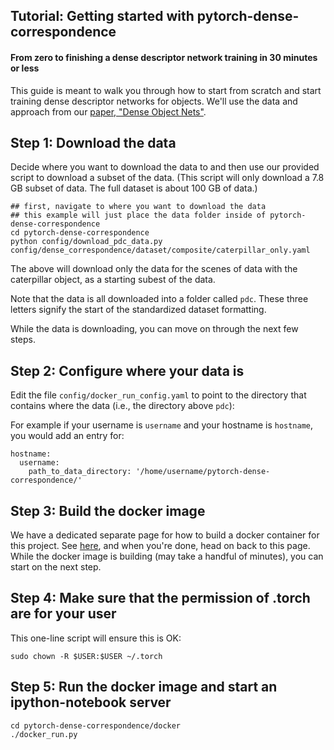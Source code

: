 ## Tutorial: Getting started with pytorch-dense-correspondence

#### From zero to finishing a dense descriptor network training in 30 minutes or less


This guide is meant to walk you through how to start from scratch and start training dense descriptor networks for objects.
We'll use the data and approach from our [paper, "Dense Object Nets"](https://arxiv.org/abs/1806.08756).

## Step 1: Download the data

Decide where you want to download the data to and then use our provided script to 
download a subset of the data.  (This script will only download a 7.8 GB subset of data.  The full dataset is about 100 GB of data.)

```
## first, navigate to where you want to download the data
## this example will just place the data folder inside of pytorch-dense-correspondence
cd pytorch-dense-correspondence
python config/download_pdc_data.py config/dense_correspondence/dataset/composite/caterpillar_only.yaml
```

The above will download only the data for the scenes of data with the caterpillar object, as a starting subest of the data.

Note that the data is all downloaded into a folder called `pdc`.  These three letters signify the start of the standardized dataset formatting.

While the data is downloading, you can move on through the next few steps.

## Step 2: Configure where your data is

Edit the file `config/docker_run_config.yaml` to point to the directory that contains where the data (i.e., the directory above `pdc`):

For example if your username is `username` and your hostname is `hostname`, you would add an entry for:

```
hostname:
  username:
    path_to_data_directory: '/home/username/pytorch-dense-correspondence/'
```

## Step 3: Build the docker image

We have a dedicated separate page for how to build a docker container for this project.  See [here](https://github.com/RobotLocomotion/pytorch-dense-correspondence/blob/master/doc/docker_build_instructions.md),
and when you're done, head on back to this page.  While the docker image is building (may take a handful of minutes), you can start on the next step.

## Step 4: Make sure that the permission of .torch are for your user

This one-line script will ensure this is OK:

```
sudo chown -R $USER:$USER ~/.torch
```

## Step 5: Run the docker image and start an ipython-notebook server

```
cd pytorch-dense-correspondence/docker
./docker_run.py
```




